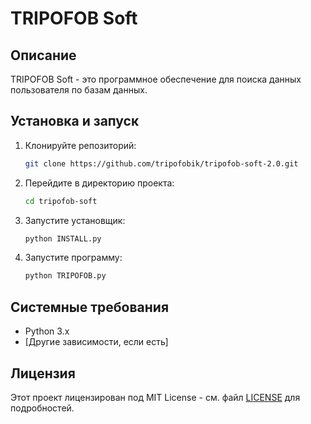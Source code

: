 # TRIPOFOB Soft

## Описание
TRIPOFOB Soft - это программное обеспечение для поиска данных пользователя по базам данных.

## Установка и запуск

1. Клонируйте репозиторий:
   ```bash
   git clone https://github.com/tripofobik/tripofob-soft-2.0.git
   ```

2. Перейдите в директорию проекта:
   ```bash
   cd tripofob-soft
   ```

3. Запустите установщик:
   ```bash
   python INSTALL.py
   ```

4. Запустите программу:
   ```bash
   python TRIPOFOB.py
   ```

## Системные требования
- Python 3.x
- [Другие зависимости, если есть]

## Лицензия
Этот проект лицензирован под MIT License - см. файл [LICENSE](LICENSE) для подробностей.
